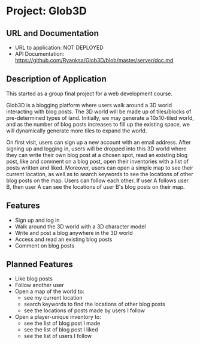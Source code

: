# Project: Glob3D

## URL and Documentation

- URL to application: NOT DEPLOYED
- API Documentation: https://github.com/Ryanksa/Glob3D/blob/master/server/doc.md

## Description of Application

This started as a group final project for a web development course.

Glob3D is a blogging platform where users walk around a 3D world interacting with blog posts. The 3D world will be made up of tiles/blocks of pre-determined types of land. Initially, we may generate a 10x10-tiled world, and as the number of blog posts increases to fill up the existing space, we will dynamically generate more tiles to expand the world.

On first visit, users can sign up a new account with an email address. After signing up and logging in, users will be dropped into this 3D world where they can write their own blog post at a chosen spot, read an existing blog post, like and comment on a blog post, open their inventories with a list of posts written and liked. Moreover, users can open a simple map to see their current location, as well as to search keywords to see the locations of other blog posts on the map. Users can follow each other. If user A follows user B, then user A can see the locations of user B's blog posts on their map.

## Features

- Sign up and log in
- Walk around the 3D world with a 3D character model
- Write and post a blog anywhere in the 3D world
- Access and read an existing blog posts
- Comment on blog posts

## Planned Features

- Like blog posts
- Follow another user
- Open a map of the world to:
  - see my current location
  - search keywords to find the locations of other blog posts
  - see the locations of posts made by users I follow
- Open a player-unique inventory to:
  - see the list of blog post I made
  - see the list of blog post I liked
  - see the list of users I follow
